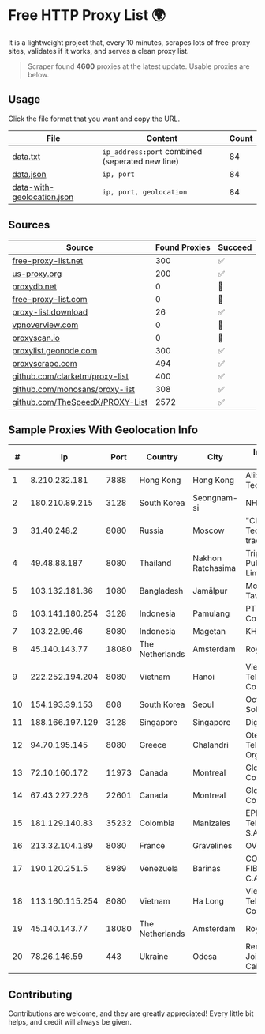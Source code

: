 
# Free HTTP Proxy List 🌍

It is a lightweight project that, every 10 minutes, scrapes lots of free-proxy sites, validates if it works, and serves a clean proxy list.


> Scraper found **4600** proxies at the latest update. Usable proxies are below.

## Usage

Click the file format that you want and copy the URL.


|File|Content|Count|
|----|-------|-----|
|[data.txt](https://raw.githubusercontent.com/themiralay/Proxy-List-World/master/data.txt)|`ip_address:port` combined (seperated new line)|84|
|[data.json](https://raw.githubusercontent.com/themiralay/Proxy-List-World/master/data.json)|`ip, port`|84|
|[data-with-geolocation.json](https://raw.githubusercontent.com/themiralay/Proxy-List-World/master/data-with-geolocation.json)|`ip, port, geolocation`|84|

## Sources

|Source|Found Proxies|Succeed|
|------|-------------|-------|
|[free-proxy-list.net](https://free-proxy-list.net)|300|✅|
|[us-proxy.org](https://www.us-proxy.org)|200|✅|
|[proxydb.net](http://proxydb.net)|0|🚫|
|[free-proxy-list.com](https://free-proxy-list.com/?page=&port=&type%5B%5D=http&type%5B%5D=https&up_time=0&search=Search)|0|🚫|
|[proxy-list.download](https://www.proxy-list.download/HTTP)|26|✅|
|[vpnoverview.com](https://vpnoverview.com/privacy/anonymous-browsing/free-proxy-servers)|0|🚫|
|[proxyscan.io](https://www.proxyscan.io)|0|🚫|
|[proxylist.geonode.com](https://proxylist.geonode.com/api/proxy-list?limit=300&page=1&sort_by=lastChecked&sort_type=desc&protocols=http,https)|300|✅|
|[proxyscrape.com](https://api.proxyscrape.com/v2/?request=displayproxies&protocol=http&timeout=10000&country=all&ssl=all&anonymity=all)|494|✅|
|[github.com/clarketm/proxy-list](https://raw.githubusercontent.com/clarketm/proxy-list/master/proxy-list-raw.txt)|400|✅|
|[github.com/monosans/proxy-list](https://raw.githubusercontent.com/monosans/proxy-list/main/proxies/http.txt)|308|✅|
|[github.com/TheSpeedX/PROXY-List](https://raw.githubusercontent.com/TheSpeedX/PROXY-List/master/http.txt)|2572|✅|


## Sample Proxies With Geolocation Info

|#|Ip|Port|Country|City|Internet Service Provider|
|-|--|----|-------|----|-------------------------|
|1|8.210.232.181|7888|Hong Kong|Hong Kong|Alibaba (US) Technology Co., Ltd.|
|2|180.210.89.215|3128|South Korea|Seongnam-si|NHNCLOUD|
|3|31.40.248.2|8080|Russia|Moscow|"Cloud Technologies" LLC trading as Cloud.ru|
|4|49.48.88.187|8080|Thailand|Nakhon Ratchasima|Triple T Broadband Public Company Limited|
|5|103.132.181.36|1080|Bangladesh|Jamālpur|Mohammad Tawheedul Islam|
|6|103.141.180.254|3128|Indonesia|Pamulang|PT Indonesia Comnets Plus|
|7|103.22.99.46|8080|Indonesia|Magetan|KHALISTAGROUP|
|8|45.140.143.77|18080|The Netherlands|Amsterdam|RoyaleHosting BV|
|9|222.252.194.204|8080|Vietnam|Hanoi|VietNam Post and Telecom Corporation|
|10|154.193.39.153|808|South Korea|Seoul|Octopus Web Solution Inc|
|11|188.166.197.129|3128|Singapore|Singapore|DigitalOcean, LLC|
|12|94.70.195.145|8080|Greece|Chalandri|Ote SA (Hellenic Telecommunications Organisation)|
|13|72.10.160.172|11973|Canada|Montreal|GloboTech Communications|
|14|67.43.227.226|22601|Canada|Montreal|GloboTech Communications|
|15|181.129.140.83|35232|Colombia|Manizales|EPM Telecomunicaciones S.A. E.S.P.|
|16|213.32.104.189|8080|France|Gravelines|OVH SAS|
|17|190.120.251.5|8989|Venezuela|Barinas|CORPORACION FIBEX TELECOM, C.A.|
|18|113.160.115.254|8080|Vietnam|Ha Long|VietNam Post and Telecom Corporation|
|19|45.140.143.77|18080|The Netherlands|Amsterdam|RoyaleHosting BV|
|20|78.26.146.59|443|Ukraine|Odesa|Renome-Service: Joint Multimedia Cable Network|



## Contributing

Contributions are welcome, and they are greatly appreciated! Every
little bit helps, and credit will always be given.

